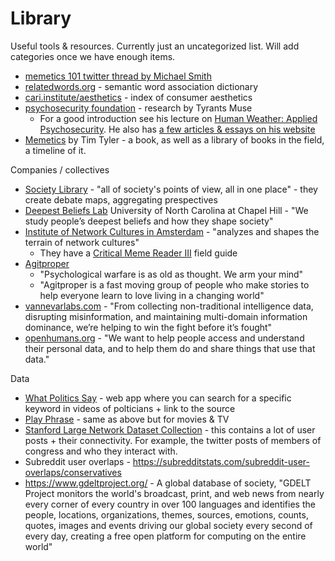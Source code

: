 # Library

Useful tools & resources. Currently just an uncategorized list. Will add categories once we have enough items.

- [memetics 101 twitter thread by Michael Smith](https://x.com/Morphenius/status/1874964994674295128)
- [relatedwords.org](https://relatedwords.org/) - semantic word association dictionary
- [cari.institute/aesthetics](https://cari.institute/aesthetics) - index of consumer aesthetics
- [psychosecurity foundation](https://github.com/PsySecGroup/foundation/blob/main/GUIDANCE.md) - research by Tyrants Muse
  - For a good introduction see his lecture on [​Human Weather: Applied Psychosecurity](https://www.youtube.com/watch?v=EL542ohNCQ4). He also has [a few articles & essays on his website](https://tyrantsmuse.mn.co/spaces/10222605/feed)
- [Memetics](https://memetics.timtyler.org/) by Tim Tyler - a book, as well as a library of books in the field, a timeline of it.

Companies / collectives 

- [Society Library](https://www.societylibrary.org/) - "all of society's points of view, all in one place" - they create debate maps, aggregating prespectives 
- [Deepest Beliefs Lab](https://www.deepestbeliefslab.com/) University of North Carolina at Chapel Hill - "We study people’s deepest beliefs and how they shape society"
- [Institute of Network Cultures in Amsterdam](https://networkcultures.org/about/) - "analyzes and shapes the terrain of network cultures"
  - They have a [Critical Meme Reader III](https://networkcultures.org/wp-content/uploads/2024/05/Critical-Meme-Reader-III_INC2024_INC-Reader-17.pdf) field guide 
- [Agitproper](https://www.agitproper.org/why.html)
  - "Psychological warfare is as old as thought. We arm your mind"
  - "Agitproper is a fast moving group of people who make stories to help everyone learn to love living in a changing world"
- [vannevarlabs.com](https://www.vannevarlabs.com/) - "From collecting non-traditional intelligence data, disrupting misinformation, and maintaining multi-domain information dominance, we’re helping to win the fight before it’s fought"
- [openhumans.org](http://openhumans.org/) - "We want to help people access and understand their personal data, and to help them do and share things that use that data."

Data

- [What Politics Say](https://www.whatpoliticssay.com/) - web app where you can search for a specific keyword in videos of polticians + link to the source
- [Play Phrase](https://www.playphrase.me/#/search?language=en) - same as above but for movies & TV
- [Stanford Large Network Dataset Collection](https://snap.stanford.edu/data/index.html) - this contains a lot of user posts + their connectivity. For example, the twitter posts of members of congress and who they interact with.
- Subreddit user overlaps - https://subredditstats.com/subreddit-user-overlaps/conservatives
- https://www.gdeltproject.org/ - A global database of society, "GDELT Project monitors the world's broadcast, print, and web news from nearly every corner of every country in over 100 languages and identifies the people, locations, organizations, themes, sources, emotions, counts, quotes, images and events driving our global society every second of every day, creating a free open platform for computing on the entire world"
